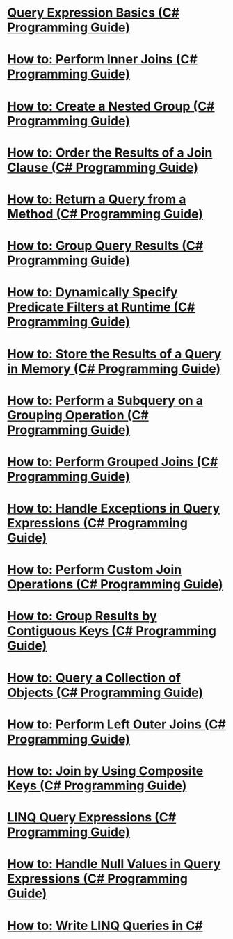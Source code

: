 # [Query Expression Basics (C# Programming Guide)](query-expression-basics.md)
# [How to: Perform Inner Joins (C# Programming Guide)](how-to-perform-inner-joins.md)
# [How to: Create a Nested Group (C# Programming Guide)](how-to-create-a-nested-group.md)
# [How to: Order the Results of a Join Clause (C# Programming Guide)](how-to-order-the-results-of-a-join-clause.md)
# [How to: Return a Query from a Method (C# Programming Guide)](how-to-return-a-query-from-a-method.md)
# [How to: Group Query Results (C# Programming Guide)](how-to-group-query-results.md)
# [How to: Dynamically Specify Predicate Filters at Runtime (C# Programming Guide)](how-to-dynamically-specify-predicate-filters-at-runtime.md)
# [How to: Store the Results of a Query in Memory (C# Programming Guide)](how-to-store-the-results-of-a-query-in-memory.md)
# [How to: Perform a Subquery on a Grouping Operation (C# Programming Guide)](how-to-perform-a-subquery-on-a-grouping-operation.md)
# [How to: Perform Grouped Joins (C# Programming Guide)](how-to-perform-grouped-joins.md)
# [How to: Handle Exceptions in Query Expressions (C# Programming Guide)](how-to-handle-exceptions-in-query-expressions.md)
# [How to: Perform Custom Join Operations (C# Programming Guide)](how-to-perform-custom-join-operations.md)
# [How to: Group Results by Contiguous Keys (C# Programming Guide)](how-to-group-results-by-contiguous-keys.md)
# [How to: Query a Collection of Objects (C# Programming Guide)](how-to-query-a-collection-of-objects.md)
# [How to: Perform Left Outer Joins (C# Programming Guide)](how-to-perform-left-outer-joins.md)
# [How to: Join by Using Composite Keys (C# Programming Guide)](how-to-join-by-using-composite-keys.md)
# [LINQ Query Expressions (C# Programming Guide)](index.md)
# [How to: Handle Null Values in Query Expressions (C# Programming Guide)](how-to-handle-null-values-in-query-expressions.md)
# [How to: Write LINQ Queries in C#](how-to-write-linq-queries.md)

